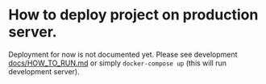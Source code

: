 # How to deploy project on production server.

Deployment for now is not documented yet.
Please see development [docs/HOW_TO_RUN.md](/docs/HOW_TO_RUN.md) or simply `docker-compose up` (this will run development server).
